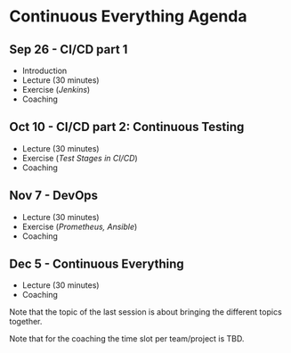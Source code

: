# Continuous Everything Agenda

## Sep 26 - CI/CD part 1
* Introduction
* Lecture (30 minutes)
* Exercise (*Jenkins*)
* Coaching

## Oct 10 - CI/CD part 2: Continuous Testing
* Lecture (30 minutes)
* Exercise (*Test Stages in CI/CD*)
* Coaching

## Nov 7 - DevOps
* Lecture (30 minutes)
* Exercise (*Prometheus, Ansible*)
* Coaching

## Dec 5 - Continuous Everything
* Lecture (30 minutes)
* Coaching

Note that the topic of the last session is about bringing the different topics together.

Note that for the coaching the time slot per team/project is TBD.
